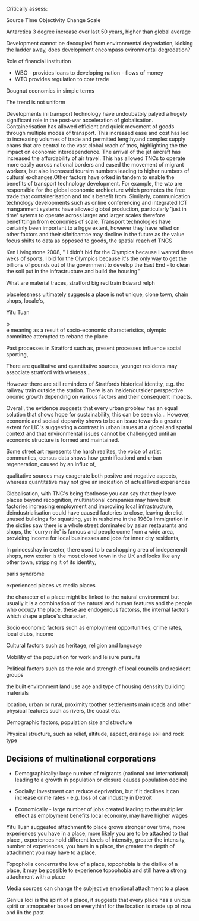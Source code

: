 Critically assess:

Source
Time
Objectivity
Change
Scale

Antarctica 3 degree increase over last 50 years, higher than global average

Development cannot be decoupled from environmental degredation, kicking the ladder away, does development encompass evironmental degredation?

Role of financial institution

- WBO - provides loans to developing nation - flows of money 
- WTO provides regulation to core trade

Dougnut economics in simple terms

The trend is not uniform


Developments ini transport technology have undoubatbly palyed a hugely significant role in the post-war acceleration of globalisation. Containerisation has allowed efficient and quick movement of goods through multiple modes of transport. This increased ease and cost has led to increasing volumes of trade and permitted lengthyand complex supply chans that are central to the vast clobal reach of tncs, highlighting the the impact on economic interdependence. The arrival of the jet aircraft has increased the affordability of air travel. This has allowed TNCs to operate more easily across national borders and eased the movement of migrant workers, but also increased toursim numbers leading to higher numbers of cultural exchanges.Other factors have orked in tandem to enable the benefits of transport technology development. For example, the wto are responsible for the global economic  archiecture which promotes the free trade that containerisation and tnc's benefit from. Similarly, communication technology developments such as online conferencing and integrated ICT manganment systems have allowed global production, particularly 'just in time' sytems to operate across larger and larger scales therefore benefittingn from economies of scale. Transport technologies have certainly been important to a lrgge extent, however they have relied on other factors and their sifnifcantce may decline in the future as the value focus shifts to data as opposed to goods, the spatial reach of TNCS


Ken Livingstone 2008, " I didn't bid for the Olympics because I wanted three weks of sports, I bid for the Olympics because it's the only way to get the billions of pounds out of the government to develop the East End - to clean the soil put in the infrastructure and build the housing"


What are material traces, stratford big red train
Edward relph

placelessness ultimately suggests a place is not unique, clone town, chain shops, locale's, 

Yifu Tuan

p  
e meaning as a result of socio-economic characteristics, olympic committee attempted to reband the place

Past processes in Stratford such as, present processes influence social sporting, 


There are qualitative and quantitative sources, younger residents may associate stratford with whereas...

However there are still reminders of Stratfords historical identity, e.g. the railway train outside the station.
There is an insider/outsider perspective
onomic growth depending on various factors and their consequent impacts.

Overall, the evidence suggests that every urban problew has an equal solution that shows hope for sustainability, this can be seen via... However, economic and sociaal depravity shows to be an issue towards a greater extent for LIC's  suggesting a contrast in urban issues at a global and spatial context and that environmental issues cannot be challengged until an economic structure is formed and maintained.


Some street art represents the harsh realites, the voice of artist communties, census data shows how gentrificationd and urban regeneration, caused by an influx of,

qualitative sources may exagerate both positve and negative aspects, whereas quantitative may not give an indication of actual lived experiences

Globalisation, with TNC's being footloose you can say that they leave places beyond recognition, multinational companies may have built factories increasing employment and improviing local infrastructure, deindustrialisation could have caused factories to close, leaving derelict unused buildings for squatting, yet in rusholme in the 1960s
Immigration in the sixties saw there is a whole street dominated by asian restaurants and shops, the 'curry mile' is famous and people come from a wide area, providing income for local businesses and jobs for inner city residents, 

In princesshay in exeter, there used to b ea shopping area of indepenendt shops, now exeter is the most cloned town in the UK and looks like any other town, stripping it of its identity, 

paris syndrome

experienced places vs media places

the character of a place might be linked to the natural environment but usually it is a combination of the natural and human features and the people who occupy the place, these are endogenous factorss, the internal factors which shape a place's character,

Socio economic factors such as employment opportunities, crime rates, local clubs, income

Cultural factors such as heritage, religion and language

Mobility of the population for work and leisure pursuits 

Political factors such as the role and strength of local councils and resident groups 

the built environment land use age and type of housing denssity building materials

location, urban or rural, proximity toother settlements main roads and other physical features such as rivers, the coast etc.

Demographic factors, population size and structure

Physical structure, such as relief, altitude, aspect, drainage soil and rock type

## Decisions of multinational corporations

- Demographically: large number of migrants (national and international) leading to a growth in population or closure causes population decline

- Socially: investment can reduce deprivation, but if it declines it can increase crime rates - e.g. loss of car industry in Detroit

- Economically - large number of jobs created leading to the multiplier effect as employment benefits local economy, may have higher wages

Yifu Tuan suggested attachment to place grows stronger over time, more experiences you have in a place, more likely you are to be attached to that place , experiences hold different levels of intensity, greater the intensity, number of experiences, you have in a place, the greater the depth of attachment you may have to a place. 

Topopholia concerns the love of a place, topophobia is the dislike of a place, it may be possible to experience topophobia and still have a strong attachment with a place 

Media sources can change the subjective emotional attachment to a place.

Genius loci is the spirit of a place, it suggests that every place has a unique spirit or atmopseher based on everythinf for the location is made up of now and iin the past
